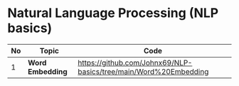 # Natural Language Processing (NLP basics)

| No | Topic                                        | Code |
| ---- | -------------------------------------------- | ----|
|1| **Word Embedding**|https://github.com/Johnx69/NLP-basics/tree/main/Word%20Embedding |
